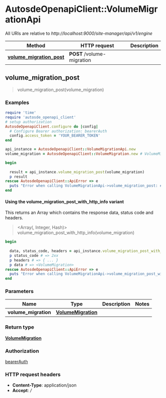 # AutosdeOpenapiClient::VolumeMigrationApi

All URIs are relative to *http://localhost:9000/site-manager/api/v1/engine*

| Method | HTTP request | Description |
| ------ | ------------ | ----------- |
| [**volume_migration_post**](VolumeMigrationApi.md#volume_migration_post) | **POST** /volume-migration |  |


## volume_migration_post

> <VolumeMigration> volume_migration_post(volume_migration)



### Examples

```ruby
require 'time'
require 'autosde_openapi_client'
# setup authorization
AutosdeOpenapiClient.configure do |config|
  # Configure Bearer authorization: bearerAuth
  config.access_token = 'YOUR_BEARER_TOKEN'
end

api_instance = AutosdeOpenapiClient::VolumeMigrationApi.new
volume_migration = AutosdeOpenapiClient::VolumeMigration.new # VolumeMigration | 

begin
  
  result = api_instance.volume_migration_post(volume_migration)
  p result
rescue AutosdeOpenapiClient::ApiError => e
  puts "Error when calling VolumeMigrationApi->volume_migration_post: #{e}"
end
```

#### Using the volume_migration_post_with_http_info variant

This returns an Array which contains the response data, status code and headers.

> <Array(<VolumeMigration>, Integer, Hash)> volume_migration_post_with_http_info(volume_migration)

```ruby
begin
  
  data, status_code, headers = api_instance.volume_migration_post_with_http_info(volume_migration)
  p status_code # => 2xx
  p headers # => { ... }
  p data # => <VolumeMigration>
rescue AutosdeOpenapiClient::ApiError => e
  puts "Error when calling VolumeMigrationApi->volume_migration_post_with_http_info: #{e}"
end
```

### Parameters

| Name | Type | Description | Notes |
| ---- | ---- | ----------- | ----- |
| **volume_migration** | [**VolumeMigration**](VolumeMigration.md) |  |  |

### Return type

[**VolumeMigration**](VolumeMigration.md)

### Authorization

[bearerAuth](../README.md#bearerAuth)

### HTTP request headers

- **Content-Type**: application/json
- **Accept**: */*

